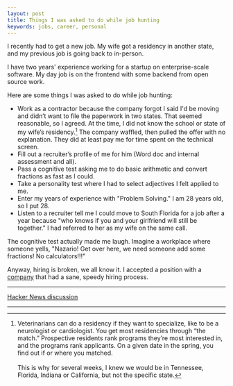 ```yaml
---
layout: post
title: Things I was asked to do while job hunting
keywords: jobs, career, personal
---
```


I recently had to get a new job. My wife got a residency in another state, and my previous job is going back to in-person.

<!--break-->

I have two years' experience working for a startup on enterprise-scale software. My day job is on the frontend with some backend from open source work.
 
Here are some things I was asked to do while job hunting:

- Work as a contractor because the company forgot I said I'd be moving and didn’t want to file the paperwork in two states. That seemed reasonable, so I agreed. At the time, I did not know the school or state of my wife’s residency.[^1] The company waffled, then pulled the offer with no explanation. They did at least pay me for time spent on the technical screen. 
- Fill out a recruiter’s profile of me for him (Word doc and internal assessment and all).
- Pass a cognitive test asking me to do basic arithmetic and convert fractions as fast as I could.
- Take a personality test where I had to select adjectives I felt applied to me.
- Enter my years of experience with "Problem Solving." I am 28 years old, so I put 28.
- Listen to a recruiter tell me I could move to South Florida for a job after a year because "who knows if you and your girlfriend will still be together." I had referred to her as my wife on the same call.

The cognitive test actually made me laugh. Imagine a workplace where someone yells, "Nazario! Get over here, we need someone add some fractions! No calculators!!!"

Anyway, hiring is broken, we all know it. I accepted a position with a [company](https://www.bitovi.com) that had a sane, speedy hiring process.

---

[Hacker News discussion](https://news.ycombinator.com/item?id=26763336)

---

[^1]: Veterinarians can do a residency if they want to specialize, like to be a neurologist or cardiologist. You get most residencies through “the match.” Prospective residents rank programs they’re most interested in, and the programs rank applicants. On a given date in the spring, you find out if or where you matched.<br><br>This is why for several weeks, I knew we would be in Tennessee, Florida, Indiana or California, but not the specific state. 